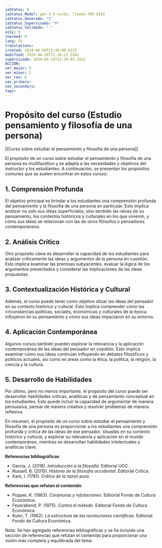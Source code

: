 ```yaml
---
iaStatus: 8
iaStatus_Model: gpt-3.5-turbo, llama3-70b-8192
iaStatus_Generado: "I"
iaStatus_Supervisado: "H"
iaStatus_Validado: "-"
a11y: 0
checked: 0
lang: ES
translations: 
created: 2024-04-06T23:49:00.622Z
modified: 2024-04-29T11:16:12.334Z
supervisado: 2024-04-14T14:29:03.291Z
ACCION: 
ver_major: 0
ver_minor: 2
ver_rev: 6
nav_primary: 
nav_secondary: 
tags:
---
```

# Propósito del curso (Estudio pensamiento y filosofía de una persona)

[[Curso sobre estudiar el pensamiento y filosofía de una persona]]

El propósito de un curso sobre estudiar el pensamiento y filosofía de una persona es multifacético y se adapta a las necesidades y objetivos del instructor y los estudiantes. A continuación, se presentan los propósitos comunes que se suelen encontrar en estos cursos:

## 1. Comprensión Profunda

El objetivo principal es brindar a los estudiantes una comprensión profunda del pensamiento y la filosofía de una persona en particular. Esto implica analizar no solo sus ideas superficiales, sino también las raíces de su pensamiento, los contextos históricos y culturales en los que vivieron, y cómo sus ideas se relacionan con las de otros filósofos o pensadores contemporáneos.

## 2. Análisis Crítico

Otro propósito clave es desarrollar la capacidad de los estudiantes para analizar críticamente las ideas y argumentos de la persona en cuestión. Esto implica examinar las premisas subyacentes, evaluar la lógica de los argumentos presentados y considerar las implicaciones de las ideas propuestas.

## 3. Contextualización Histórica y Cultural

Además, el curso puede tener como objetivo situar las ideas del pensador en su contexto histórico y cultural. Esto implica comprender cómo las circunstancias políticas, sociales, económicas y culturales de la época influyeron en su pensamiento y cómo sus ideas impactaron en su entorno.

## 4. Aplicación Contemporánea

Algunos cursos también pueden explorar la relevancia y la aplicación contemporánea de las ideas del pensador en cuestión. Esto implica examinar cómo sus ideas continúan influyendo en debates filosóficos y políticos actuales, así como en áreas como la ética, la política, la religión, la ciencia y la cultura.

## 5. Desarrollo de Habilidades

Por último, pero no menos importante, el propósito del curso puede ser desarrollar habilidades críticas, analíticas y de pensamiento conceptual en los estudiantes. Esto puede incluir la capacidad de argumentar de manera persuasiva, pensar de manera creativa y resolver problemas de manera reflexiva.

En resumen, el propósito de un curso sobre estudiar el pensamiento y filosofía de una persona es proporcionar a los estudiantes una comprensión profunda y crítica de las ideas de ese pensador, situadas en su contexto histórico y cultural, y explorar su relevancia y aplicación en el mundo contemporáneo, mientras se desarrollan habilidades intelectuales y analíticas clave.

**Referencias bibliográficas**

- García, J. (2018). *Introducción a la filosofía*. Editorial UOC.
- Russell, B. (2015). *Historia de la filosofía occidental*. Editorial Crítica.
- Kant, I. (1781). *Crítica de la razón pura*.

**Referencias que refutan el contenido**

- Popper, K. (1963). *Conjeturas y refutaciones*. Editorial Fondo de Cultura Económica.
- Feyerabend, P. (1975). *Contra el método*. Editorial Fondo de Cultura Económica.
- Kuhn, T. (1962). *La estructura de las revoluciones científicas*. Editorial Fondo de Cultura Económica.

Nota: Se han agregado referencias bibliográficas y se ha incluido una sección de referencias que refutan el contenido para proporcionar una visión más completa y equilibrada del tema.
